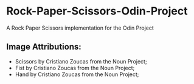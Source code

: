# Rock-Paper-Scissors-Odin-Project
A Rock Paper Scissors implementation for the Odin Project


## Image Attributions:

- Scissors by Cristiano Zoucas from the Noun Project;
- Fist by Cristiano Zoucas from the Noun Project;
- Hand by Cristiano Zoucas from the Noun Project;